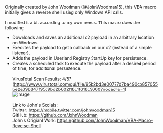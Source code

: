 Originally created by John Woodman (@JohnWoodman15), this VBA macro initially gives a reverse shell using only Windows API calls.
\
\
I modified it a bit according to my own needs. This macro does the following:
* Downloads and saves an additional c2 payload in an arbitrary location on Windows.
* Executes the payload to get a callback on our c2 (instead of a simple listener).
* Adds the payload in Userland Registry StartUp key for persistence.
* Creates a scheduled task to execute the payload after a desired period of time, for additional persistence.
\
\
VirusTotal Scan Results: 4/57 (https://www.virustotal.com/gui/file/95b2bd3e00777d7ba490cb857055be2e69b847f95c9bd2b602f18c1f618c9600?nocache=1)
\
![image](https://user-images.githubusercontent.com/53261217/154839243-76814312-4d56-456e-84ec-7bcf916b13c7.png)
\
\
Link to John's Socials:
\
Twitter: https://mobile.twitter.com/johnwoodman15
\
GitHub: https://github.com/JohnWoodman
\
John's Origianl Work: https://github.com/JohnWoodman/VBA-Macro-Reverse-Shell
